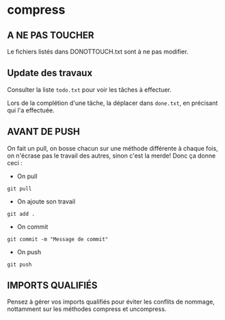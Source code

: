 # compress

## A NE PAS TOUCHER 
Le fichiers listés dans DONOTTOUCH.txt sont à ne pas modifier.

## Update des travaux
Consulter la liste ``` todo.txt ``` pour voir les tâches à effectuer.

Lors de la complétion d'une tâche, la déplacer dans ``` done.txt ```, en précisant qui l'a effectuée.

## AVANT DE PUSH
On fait un pull, on bosse chacun sur une méthode différente à chaque fois, on n'écrase pas le travail des autres, sinon c'est la merde!
Donc ça donne ceci : 
- On pull
```
git pull
```
- On ajoute son travail
```
git add .
```
- On commit
```
git commit -m "Message de commit"
```
- On push
```
git push
```


## IMPORTS QUALIFIÉS    
Pensez à gérer vos imports qualifiés pour éviter les conflits de nommage, nottamment sur les méthodes compress et uncompress.